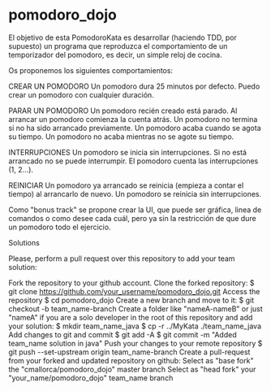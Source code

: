 # pomodoro_dojo

El objetivo de esta PomodoroKata es desarrollar (haciendo TDD, por supuesto) un programa que reproduzca el comportamiento de un temporizador del pomodoro, es decir, un simple reloj de cocina.

Os proponemos los siguientes comportamientos:

CREAR UN POMODORO
Un pomodoro dura 25 minutos por defecto.
Puedo crear un pomodoro con cualquier duración.

PARAR UN POMODORO
Un pomodoro recién creado está parado.
Al arrancar un pomodoro comienza la cuenta atrás.
Un pomodoro no termina si no ha sido arrancado previamente.
Un pomodoro acaba cuando se agota su tiempo.
Un pomodoro no acaba mientras no se agote su tiempo.

INTERRUPCIONES
Un pomodoro se inicia sin interrupciones.
Si no está arrancado no se puede interrumpir.
El pomodoro cuenta las interrupciones (1, 2...).

REINICIAR
Un pomodoro ya arrancado se reinicia (empieza a contar el tiempo) al arrancarlo de nuevo.
Un pomodoro se reinicia sin interrupciones.

Como "bonus track" se propone crear la UI, que puede ser gráfica, linea de comandos o como desee cada cuál, pero ya sin la restricción de que dure un pomodoro todo el ejercicio.

Solutions

Please, perform a pull request over this repository to add your team solution:

Fork the repository to your github account.
Clone the forked repository:
$ git clone https://github.com/your_username/pomodoro_dojo.git
Access the repository
$ cd pomodoro_dojo
Create a new branch and move to it:
$ git checkout -b team_name-branch
Create a folder like "nameA-nameB" or just "nameA" if you are a solo developer in the root of this repository and add your solution:
$ mkdir team_name_java
$ cp -r ../MyKata ./team_name_java
Add changes to git and commit
$ git add -A
$ git commit -m "Added team_name solution in java"
Push your changes to your remote repository
$ git push --set-upstream origin team_name-branch
Create a pull-request from your forked and updated repository on github:
Select as "base fork" the "cmallorca/pomodoro_dojo" master branch
Select as "head fork" your "your_name/pomodoro_dojo" team_name branch
